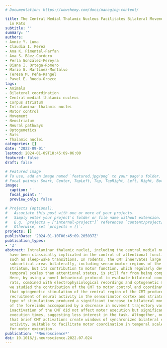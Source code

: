 ```yaml
---
# Documentation: https://wowchemy.com/docs/managing-content/

title: The Central Medial Thalamic Nucleus Facilitates Bilateral Movement Execution
  in Rats
subtitle: ''
summary: ''
authors:
- Annie Y. Luma
- Claudia I. Perez
- Ana K. Pimentel-Farfan
- Ana S. Báez-Cordero
- Perla González-Pereyra
- Diana I. Ortega-Romero
- Mario G. Martinez-Montalvo
- Teresa M. Peña-Rangel
- Pavel E. Rueda-Orozco
tags:
- Animals
- Bilateral coordination
- Central medial thalamic nucleus
- Corpus striatum
- Intralaminar thalamic nuclei
- Motor control
- Movement
- Neostriatum
- Neural pathways
- Optogenetics
- Rats
- Thalamic nuclei
categories: []
date: '2022-09-01'
lastmod: 2024-01-09T18:45:09-06:00
featured: false
draft: false

# Featured image
# To use, add an image named `featured.jpg/png` to your page's folder.
# Focal points: Smart, Center, TopLeft, Top, TopRight, Left, Right, BottomLeft, Bottom, BottomRight.
image:
  caption: ''
  focal_point: ''
  preview_only: false

# Projects (optional).
#   Associate this post with one or more of your projects.
#   Simply enter your project's folder or file name without extension.
#   E.g. `projects = ["internal-project"]` references `content/project/deep-learning/index.md`.
#   Otherwise, set `projects = []`.
projects: []
publishDate: '2024-01-10T00:45:09.205037Z'
publication_types:
- '2'
abstract: Intralaminar thalamic nuclei, including the central medial nucleus (CMT),
  have been classically implicated in the control of attentional functional states
  such as sleep-wake transitions. In rodents, the CMT innervates large cortical and
  subcortical areas bilaterally, including sensorimotor regions of the cortex and
  striatum, but its contribution to motor function, which regularly develops in faster
  temporal scales than attentional states, is still far from being completely understood.
  Here, by using a novel behavioral protocol to evaluate bilateral coordination in
  rats, combined with electrophysiological recordings and optogenetic manipulations,
  we studied the contribution of the CMT to motor control and coordination. We found
  that optogenetic stimulation of the central region of the CMT produced bilateral
  recruitment of neural activity in the sensorimotor cortex and striatum. The same
  type of stimulations produced a significant increase in bilateral movement coordination
  of the forelimbs accompanied by a decrease in movement trajectory variability. Optogenetic
  inactivation of the CMT did not affect motor execution but significantly increased
  execution times, suggesting less interest in the task. Altogether, our results indicate
  that brief CMT activations create windows of synchronized bilateral cortico-striatal
  activity, suitable to facilitate motor coordination in temporal scales relevant
  for motor execution.
publication: '*Neuroscience*'
doi: 10.1016/j.neuroscience.2022.07.024
---
```

